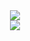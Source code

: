 <div align="center">
<img align="center" src="https://github-readme-streak-stats.herokuapp.com/?user=anotherrandomonline&theme=react"/><br>
<img align="center" src="https://github-readme-stats.vercel.app/api?username=anotherrandomonline&show_icons=true&include_all_commits=true&theme=react"/>
</div>
